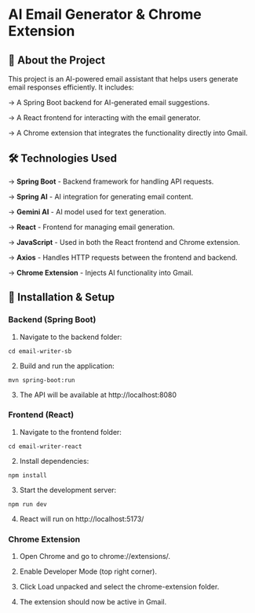 # AI Email Generator & Chrome Extension

## 🚀 About the Project

This project is an AI-powered email assistant that helps users generate email responses efficiently. It includes:

 → A Spring Boot backend for AI-generated email suggestions.

 → A React frontend for interacting with the email generator.

 → A Chrome extension that integrates the functionality directly into Gmail.

## 🛠 Technologies Used

→ **Spring Boot** - Backend framework for handling API requests.  

→ **Spring AI** - AI integration for generating email content.  

→ **Gemini AI** - AI model used for text generation.  

→ **React** - Frontend for managing email generation.  

→ **JavaScript** - Used in both the React frontend and Chrome extension.  

→ **Axios** - Handles HTTP requests between the frontend and backend.  

→ **Chrome Extension** - Injects AI functionality into Gmail.  

## 🔧 Installation & Setup

### Backend (Spring Boot)

1. Navigate to the backend folder:

`
cd email-writer-sb
`

2. Build and run the application:

`mvn spring-boot:run`

3. The API will be available at http://localhost:8080

### Frontend (React)

1. Navigate to the frontend folder:

`cd email-writer-react`

2. Install dependencies:

`npm install`

3. Start the development server:

`npm run dev`

4. React will run on http://localhost:5173/

### Chrome Extension

1. Open Chrome and go to chrome://extensions/.

2. Enable Developer Mode (top right corner).

3. Click Load unpacked and select the chrome-extension folder.

4. The extension should now be active in Gmail.
